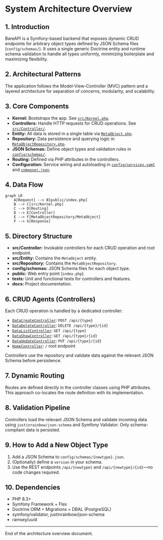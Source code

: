 # System Architecture Overview

## 1. Introduction

BareAPI is a Symfony-based backend that exposes dynamic CRUD endpoints for arbitrary object types defined by JSON Schema files (`config/schemas/`). It uses a single generic Doctrine entity and runtime schema validation to handle all types uniformly, minimizing boilerplate and maximizing flexibility.

## 2. Architectural Patterns

The application follows the Model-View-Controller (MVC) pattern and a layered architecture for separation of concerns, modularity, and scalability.

## 3. Core Components

- **Kernel:** Bootstraps the app. See [`src/Kernel.php`](src/Kernel.php:1).
- **Controllers:** Handle HTTP requests for CRUD operations. See [`src/Controller/`](src/Controller/).
- **Entity:** All data is stored in a single table via [`MetaObject.php`](src/Entity/MetaObject.php:1).
- **Repository:** Data persistence and querying logic in [`MetaObjectRepository.php`](src/Repository/MetaObjectRepository.php:1).
- **JSON Schemas:** Define object types and validation rules in [`config/schemas/`](config/schemas/).
- **Routing:** Defined via PHP attributes in the controllers.
- **Configuration:** Service wiring and autoloading in [`config/services.yaml`](config/services.yaml:1) and [`composer.json`](composer.json:1).

## 4. Data Flow

```mermaid
graph LR
    A[Request] --> B[public/index.php]
    B --> C[src/Kernel.php]
    C --> D[Routing]
    D --> E[Controller]
    E --> F[MetaObjectRepository/MetaObject]
    F --> G[Response]
```

## 5. Directory Structure

- **src/Controller:** Invokable controllers for each CRUD operation and root endpoint.
- **src/Entity:** Contains the `MetaObject` entity.
- **src/Repository:** Contains the `MetaObjectRepository`.
- **config/schemas:** JSON Schema files for each object type.
- **public:** Web entry point (`index.php`).
- **tests:** Unit and functional tests for controllers and features.
- **docs:** Project documentation.

## 6. CRUD Agents (Controllers)

Each CRUD operation is handled by a dedicated controller:
- [`DataCreateController`](src/Controller/DataCreateController.php:1): `POST /api/{type}`
- [`DataDeleteController`](src/Controller/DataDeleteController.php:1): `DELETE /api/{type}/{id}`
- [`DataListController`](src/Controller/DataListController.php:1): `GET /api/{type}`
- [`DataShowController`](src/Controller/DataShowController.php:1): `GET /api/{type}/{id}`
- [`DataUpdateController`](src/Controller/DataUpdateController.php:1): `PUT /api/{type}/{id}`
- [`HomeController`](src/Controller/HomeController.php:1): `/` root endpoint

Controllers use the repository and validate data against the relevant JSON Schema before persistence.

## 7. Dynamic Routing

Routes are defined directly in the controller classes using PHP attributes. This approach co-locates the route definition with its implementation.

## 8. Validation Pipeline

Controllers load the relevant JSON Schema and validate incoming data using `justinrainbow/json-schema` and Symfony Validator. Only schema-compliant data is persisted.

## 9. How to Add a New Object Type

1. Add a JSON Schema to `config/schemas/{newtype}.json`.
2. (Optionally) define a `version` in your schema.
3. Use the REST endpoints `/api/{newtype}` and `/api/{newtype}/{id}`—no code changes required.

## 10. Dependencies

- PHP 8.3+
- Symfony Framework + Flex
- Doctrine ORM + Migrations + DBAL (PostgreSQL)
- symfony/validator, justinrainbow/json-schema
- ramsey/uuid

---

End of the architecture overview document.
